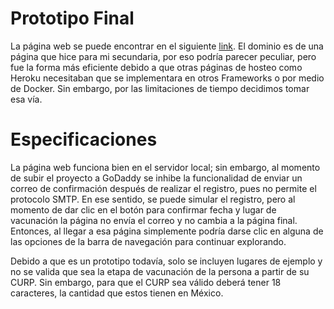 # Prototipo Final
La página web se puede encontrar en el siguiente [link](http://www.secundaria58vgm.com/Inicio.aspx). El dominio es de una página que hice para mi secundaria, por eso podría parecer peculiar, pero fue la forma más eficiente debido a que otras páginas de hosteo como Heroku necesitaban que se implementara en otros Frameworks o por medio de Docker. Sin embargo, por las limitaciones de tiempo decidimos tomar esa vía.

# Especificaciones
La página web funciona bien en el servidor local; sin embargo, al momento de subir el proyecto a GoDaddy se inhibe la funcionalidad de enviar un correo de confirmación después de realizar el registro, pues no permite el protocolo SMTP. En ese sentido, se puede simular el registro, pero al momento de dar clic en el botón para confirmar fecha y lugar de vacunación la página no envía el correo y no cambia a la página final. 
Entonces, al llegar a esa página simplemente podría darse clic en alguna de las opciones de la barra de navegación para continuar explorando.

Debido a que es un prototipo todavía, solo se incluyen lugares de ejemplo y no se valida que sea la etapa de vacunación de la persona a partir de su CURP. Sin embargo, para que el CURP sea válido deberá tener 18 caracteres, la cantidad que estos tienen en México.


